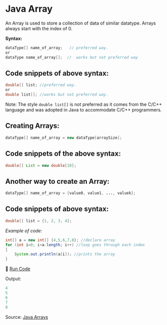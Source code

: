 # Java Array

An Array is used to store a collection of data of similar datatype. Arrays always start with the index of 0.

**Syntax:**

```java
dataType[] name_of_array;   // preferred way.
or
dataType name_of_array[];  //  works but not preferred way
```

## Code snippets of above syntax:

```java
double[] list; //preferred way.
or 
double list[]; //works but not preferred way.
```

Note: The style `double list[]` is not preferred as it comes from the C/C++ language and was adopted in Java to accommodate C/C++ programmers.

## Creating Arrays:

```java
dataType[] name_of_array = new dataType[arraySize];
```

## Code snippets of the above syntax:

```java
double[] List = new double[10];
```

## Another way to create an Array:

```java
dataType[] name_of_array = {value0, value1, ..., valuek};
```

## Code snippets of above syntax:

```java
double[] list = {1, 2, 3, 4};
```

_Example of code:_

```java
int[] a = new int[] {4,5,6,7,8}; //declare array
for (int i=0; i<a.length; i++) //loop goes through each index
{
    System.out.println(a[i]); //prints the array
}
```

:rocket: [Run Code](https://repl.it/CONn)

Output:

```java
4
5
6
7
8
```

Source: [Java Arrays](https://docs.oracle.com/javase/tutorial/java/nutsandbolts/arrays.html)
